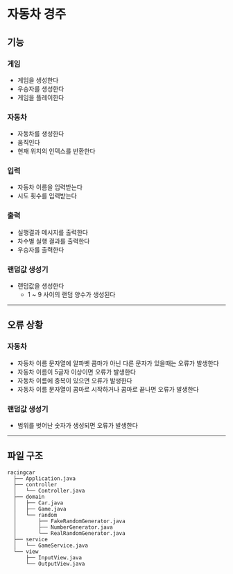 # 자동차 경주

## 기능

### 게임

- 게임을 생성한다
- 우승자를 생성한다
- 게임을 플레이한다

### 자동차

- 자동차를 생성한다
- 움직인다
- 현재 위치의 인덱스를 반환한다

### 입력

- 자동차 이름을 입력받는다
- 시도 횟수를 입력받는다

### 출력

- 실행결과 메시지를 출력한다
- 차수별 실행 결과를 출력한다
- 우승자를 출력한다

### 랜덤값 생성기

- 랜덤값을 생성한다
    - 1 ~ 9 사이의 랜덤 양수가 생성된다

---

## 오류 상황

### 자동차

- 자동차 이름 문자열에 알파벳 콤마가 아닌 다른 문자가 있을때는 오류가 발생한다
- 자동차 이름이 5글자 이상이면 오류가 발생한다
- 자동차 이름에 중복이 있으면 오류가 발생한다
- 자동차 이름 문자열이 콤마로 시작하거나 콤마로 끝나면 오류가 발생한다

### 랜덤값 생성기

- 범위를 벗어난 숫자가 생성되면 오류가 발생한다

---

## 파일 구조

```
racingcar
  ├── Application.java
  ├── controller
  │   └── Controller.java
  ├── domain
  │   ├── Car.java
  │   ├── Game.java
  │   └── random
  │       ├── FakeRandomGenerator.java
  │       ├── NumberGenerator.java
  │       └── RealRandomGenerator.java
  ├── service
  │   └── GameService.java
  └── view
      ├── InputView.java
      └── OutputView.java
```
